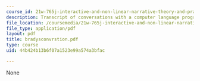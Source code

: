 ```yaml
---
course_id: 21w-765j-interactive-and-non-linear-narrative-theory-and-practice-spring-2004
description: Transcript of conversations with a computer language program.
file_location: /coursemedia/21w-765j-interactive-and-non-linear-narrative-theory-and-practice-spring-2004/44b424b13b6f07a1523e99a574a3bfac_bradysconvrstion.pdf
file_type: application/pdf
layout: pdf
title: bradysconvrstion.pdf
type: course
uid: 44b424b13b6f07a1523e99a574a3bfac

---
```

None